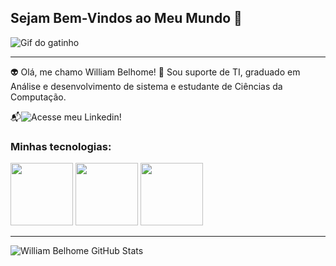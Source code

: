 ## Sejam Bem-Vindos ao Meu Mundo 👋

![Gif do gatinho](https://i.pinimg.com/originals/45/77/85/4577853f98ae7f2320f091dc999c30ac.gif)

---------------------------------------------------------------------------------------------------

👽 Olá, me chamo William Belhome!
💬 Sou suporte de TI, graduado em Análise e desenvolvimento de sistema e estudante de Ciências da Computação. 

📬![Acesse meu Linkedin!](https://www.linkedin.com/in/william-belhome-035501233/?originalSubdomain=br)

### Minhas tecnologias:

<img src="https://cdn.jsdelivr.net/gh/devicons/devicon@latest/icons/html5/html5-original-wordmark.svg" width="100px">
<img src="https://cdn.jsdelivr.net/gh/devicons/devicon@latest/icons/css3/css3-original-wordmark.svg" width="100px">
<img src="https://cdn.jsdelivr.net/gh/devicons/devicon@latest/icons/javascript/javascript-original.svg" width="100px">

---------

![William Belhome GitHub Stats](https://github-readme-stats.vercel.app/api?username=wbelhome&show_icons=true&theme=dracula)



